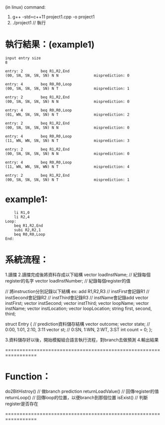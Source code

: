 (in linux)
command:
1. g++ -std=c++11 project1.cpp -o project1
2. ./project1 // 執行

執行結果：(example1)
=================================================================

	input entry size
	8

	entry: 2        beq R1,R2,End
	(00, SN, SN, SN, SN) N N                misprediction: 0

	entry: 4        beq R0,R0,Loop
	(00, SN, SN, SN, SN) N T                misprediction: 1

	entry: 2        beq R1,R2,End
	(00, SN, SN, SN, SN) N N                misprediction: 0

	entry: 4        beq R0,R0,Loop
	(01, WN, SN, SN, SN) N T                misprediction: 2

	entry: 2        beq R1,R2,End
	(00, SN, SN, SN, SN) N N                misprediction: 0

	entry: 4        beq R0,R0,Loop
	(11, WN, WN, SN, SN) N T                misprediction: 3

	entry: 2        beq R1,R2,End
	(00, SN, SN, SN, SN) N N                misprediction: 0

	entry: 4        beq R0,R0,Loop
	(11, WN, WN, SN, WN) N T                misprediction: 4

	entry: 2        beq R1,R2,End
	(00, SN, SN, SN, SN) N T                misprediction: 1

example1:
=================================================================
		li R1,0
		li R2,4
	Loop:
		beq R1,R2,End
		subi R2,R2,1
		beq R0,R0,Loop
	End:

系統流程：
=================================================================

1.讀擋
2.讀擋完成後將資料存成以下結構
vector<string> loadInstName; // 紀錄每個register的名字
vector<int> loadInstNumber; // 紀錄每個register的值

// 將instruction分別記錄以下結構 ex: add R1,R2,R3
// instFirst會記錄R1
// instSecond會記錄R2
// instThird會記錄R3
// instName會記錄add
vector<string> instFirst;
vector<string> instSecond;
vector<string> instThird;
vector<string> loopName;
vector<string> instName;
vector<int> instLocation;
vector<int> loopLocation;
string first, second, third;
	
struct Entry { // prediction資料儲存結構
	vector<int> outcome;
	vector<int> state; // 0:00, 1:01, 2:10, 3:11
	vector<int> st; // 0:SN, 1:WN, 2:WT, 3:ST
	int count = 0;
};

3.資料儲存好以後，開始模擬組合語言執行流程，對branch去做預測
4.輸出結果

=================================================================

Function：
=================================================================

do2BitHistroy() // 做branch prediction
returnLoadValue() // 回傳register的值
returnLoop() // 回傳loop的位置，以便branch到那個位置
isExist() // 判斷register是否存在

=================================================================
